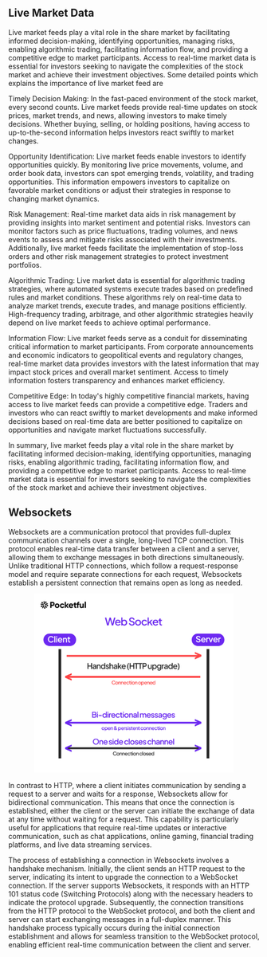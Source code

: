 ## Live Market Data

 Live market feeds play a vital role in the share market by facilitating informed decision-making, identifying opportunities, managing risks, enabling algorithmic trading, facilitating information flow, and providing a competitive edge to market participants. Access to real-time market data is essential for investors seeking to navigate the complexities of the stock market and achieve their investment objectives. Some detailed points which explains the importance of live market feed are

Timely Decision Making: In the fast-paced environment of the stock market, every second counts. Live market feeds provide real-time updates on stock prices, market trends, and news, allowing investors to make timely decisions. Whether buying, selling, or holding positions, having access to up-to-the-second information helps investors react swiftly to market changes.

Opportunity Identification: Live market feeds enable investors to identify opportunities quickly. By monitoring live price movements, volume, and order book data, investors can spot emerging trends, volatility, and trading opportunities. This information empowers investors to capitalize on favorable market conditions or adjust their strategies in response to changing market dynamics.

Risk Management: Real-time market data aids in risk management by providing insights into market sentiment and potential risks. Investors can monitor factors such as price fluctuations, trading volumes, and news events to assess and mitigate risks associated with their investments. Additionally, live market feeds facilitate the implementation of stop-loss orders and other risk management strategies to protect investment portfolios.

Algorithmic Trading: Live market data is essential for algorithmic trading strategies, where automated systems execute trades based on predefined rules and market conditions. These algorithms rely on real-time data to analyze market trends, execute trades, and manage positions efficiently. High-frequency trading, arbitrage, and other algorithmic strategies heavily depend on live market feeds to achieve optimal performance.

Information Flow: Live market feeds serve as a conduit for disseminating critical information to market participants. From corporate announcements and economic indicators to geopolitical events and regulatory changes, real-time market data provides investors with the latest information that may impact stock prices and overall market sentiment. Access to timely information fosters transparency and enhances market efficiency.

Competitive Edge: In today's highly competitive financial markets, having access to live market feeds can provide a competitive edge. Traders and investors who can react swiftly to market developments and make informed decisions based on real-time data are better positioned to capitalize on opportunities and navigate market fluctuations successfully.

In summary, live market feeds play a vital role in the share market by facilitating informed decision-making, identifying opportunities, managing risks, enabling algorithmic trading, facilitating information flow, and providing a competitive edge to market participants. Access to real-time market data is essential for investors seeking to navigate the complexities of the stock market and achieve their investment objectives.

## Websockets

Websockets are a communication protocol that provides full-duplex communication channels over a single, long-lived TCP connection. This protocol enables real-time data transfer between a client and a server, allowing them to exchange messages in both directions simultaneously. Unlike traditional HTTP connections, which follow a request-response model and require separate connections for each request, Websockets establish a persistent connection that remains open as long as needed.

<p align="center"><img src="../images/websocket.png" alt="websockets" width="400"/></p>

In contrast to HTTP, where a client initiates communication by sending a request to a server and waits for a response, Websockets allow for bidirectional communication. This means that once the connection is established, either the client or the server can initiate the exchange of data at any time without waiting for a request. This capability is particularly useful for applications that require real-time updates or interactive communication, such as chat applications, online gaming, financial trading platforms, and live data streaming services.

The process of establishing a connection in Websockets involves a handshake mechanism. Initially, the client sends an HTTP request to the server, indicating its intent to upgrade the connection to a WebSocket connection. If the server supports Websockets, it responds with an HTTP 101 status code (Switching Protocols) along with the necessary headers to indicate the protocol upgrade. Subsequently, the connection transitions from the HTTP protocol to the WebSocket protocol, and both the client and server can start exchanging messages in a full-duplex manner. This handshake process typically occurs during the initial connection establishment and allows for seamless transition to the WebSocket protocol, enabling efficient real-time communication between the client and server.
